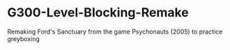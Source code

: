 # G300-Level-Blocking-Remake

Remaking Ford's Sanctuary from the game Psychonauts (2005) to practice greyboxing
